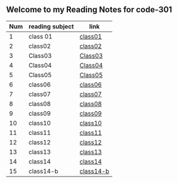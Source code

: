 ## Welcome to my Reading Notes for code-301 


Num|reading subject|link
-|-|-
1|class 01|[class01](class01.md) 
2|class02|[class02](class02.md)
3|Class03|[Class03](Class03.md)
4|Class04|[Class04](Class04.md)
5|Class05|[Class05](Class05.md)
6|class06|[class06](class06.md)
7|class07|[class07](class07.md)
8|class08|[class08](class08.md)
9|class09|[class09](class09.md)
10|class10|[class10](class10.md)
11|class11|[class11](class11.md)
12|class12|[class12](class12.md)
13|class13|[class13](class13.md)
14|class14|[class14](class14.md)
15|class14-b|[class14-b](class14-b.md)
